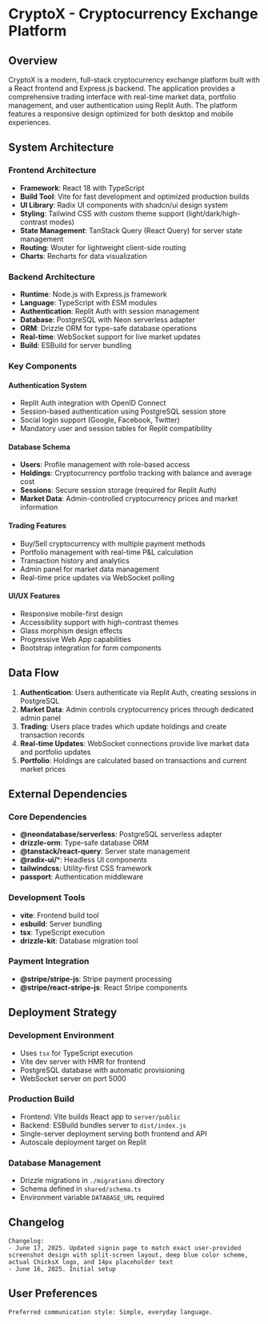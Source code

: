 # CryptoX - Cryptocurrency Exchange Platform

## Overview

CryptoX is a modern, full-stack cryptocurrency exchange platform built with a React frontend and Express.js backend. The application provides a comprehensive trading interface with real-time market data, portfolio management, and user authentication using Replit Auth. The platform features a responsive design optimized for both desktop and mobile experiences.

## System Architecture

### Frontend Architecture
- **Framework**: React 18 with TypeScript
- **Build Tool**: Vite for fast development and optimized production builds
- **UI Library**: Radix UI components with shadcn/ui design system
- **Styling**: Tailwind CSS with custom theme support (light/dark/high-contrast modes)
- **State Management**: TanStack Query (React Query) for server state management
- **Routing**: Wouter for lightweight client-side routing
- **Charts**: Recharts for data visualization

### Backend Architecture
- **Runtime**: Node.js with Express.js framework
- **Language**: TypeScript with ESM modules
- **Authentication**: Replit Auth with session management
- **Database**: PostgreSQL with Neon serverless adapter
- **ORM**: Drizzle ORM for type-safe database operations
- **Real-time**: WebSocket support for live market updates
- **Build**: ESBuild for server bundling

### Key Components

#### Authentication System
- Replit Auth integration with OpenID Connect
- Session-based authentication using PostgreSQL session store
- Social login support (Google, Facebook, Twitter)
- Mandatory user and session tables for Replit compatibility

#### Database Schema
- **Users**: Profile management with role-based access
- **Holdings**: Cryptocurrency portfolio tracking with balance and average cost
- **Sessions**: Secure session storage (required for Replit Auth)
- **Market Data**: Admin-controlled cryptocurrency prices and market information

#### Trading Features
- Buy/Sell cryptocurrency with multiple payment methods
- Portfolio management with real-time P&L calculation
- Transaction history and analytics
- Admin panel for market data management
- Real-time price updates via WebSocket polling

#### UI/UX Features
- Responsive mobile-first design
- Accessibility support with high-contrast themes
- Glass morphism design effects
- Progressive Web App capabilities
- Bootstrap integration for form components

## Data Flow

1. **Authentication**: Users authenticate via Replit Auth, creating sessions in PostgreSQL
2. **Market Data**: Admin controls cryptocurrency prices through dedicated admin panel
3. **Trading**: Users place trades which update holdings and create transaction records
4. **Real-time Updates**: WebSocket connections provide live market data and portfolio updates
5. **Portfolio**: Holdings are calculated based on transactions and current market prices

## External Dependencies

### Core Dependencies
- **@neondatabase/serverless**: PostgreSQL serverless adapter
- **drizzle-orm**: Type-safe database ORM
- **@tanstack/react-query**: Server state management
- **@radix-ui/***: Headless UI components
- **tailwindcss**: Utility-first CSS framework
- **passport**: Authentication middleware

### Development Tools
- **vite**: Frontend build tool
- **esbuild**: Server bundling
- **tsx**: TypeScript execution
- **drizzle-kit**: Database migration tool

### Payment Integration
- **@stripe/stripe-js**: Stripe payment processing
- **@stripe/react-stripe-js**: React Stripe components

## Deployment Strategy

### Development Environment
- Uses `tsx` for TypeScript execution
- Vite dev server with HMR for frontend
- PostgreSQL database with automatic provisioning
- WebSocket server on port 5000

### Production Build
- Frontend: Vite builds React app to `server/public`
- Backend: ESBuild bundles server to `dist/index.js`
- Single-server deployment serving both frontend and API
- Autoscale deployment target on Replit

### Database Management
- Drizzle migrations in `./migrations` directory
- Schema defined in `shared/schema.ts`
- Environment variable `DATABASE_URL` required

## Changelog

```
Changelog:
- June 17, 2025. Updated signin page to match exact user-provided screenshot design with split-screen layout, deep blue color scheme, actual ChicksX logo, and 14px placeholder text
- June 16, 2025. Initial setup
```

## User Preferences

```
Preferred communication style: Simple, everyday language.
```